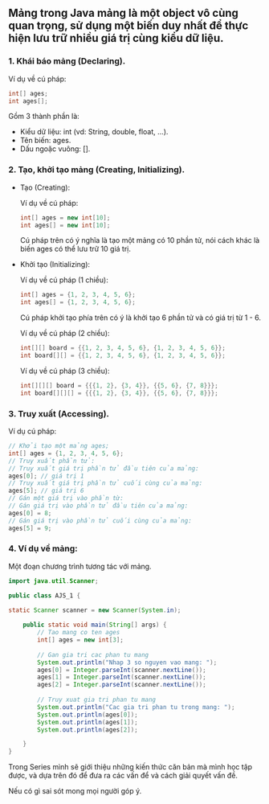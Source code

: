 ## Mảng trong Java mảng là một object vô cùng quan trọng, sử dụng một biến duy nhất để thực hiện lưu trữ nhiều giá trị cùng kiểu dữ liệu. 

### 1. Khái báo mảng (Declaring).

  Ví dụ về cú pháp:

```Java
int[] ages;
int ages[];
```

Gồm 3 thành phần là:
- Kiểu dữ liệu: int (vd: String, double, float, ...).
- Tên biến: ages.
- Dấu ngoặc vuông: [].

### 2. Tạo, khởi tạo mảng (Creating, Initializing).

* Tạo (Creating):
 
     Ví dụ về cú pháp:
         
    ```Java
    int[] ages = new int[10];
    int ages[] = new int[10];
    ```

    Cú pháp trên có ý nghĩa là tạo một mảng có 10 phần tử, nói cách khác là biến ages có thể lưu trữ 10 giá trị.
    
* Khởi tạo (Initializing):

   Ví dụ về cú pháp (1 chiều):
   
    ```Java
   int[] ages = {1, 2, 3, 4, 5, 6};
   int ages[] = {1, 2, 3, 4, 5, 6};
    ```

    Cú pháp khởi tạo phía trên có ý là khởi tạo 6 phần tử và có giá trị từ 1 - 6.
    
    Ví dụ về cú pháp (2 chiều):

    ```Java
    int[][] board = {{1, 2, 3, 4, 5, 6}, {1, 2, 3, 4, 5, 6}};
    int board[][] = {{1, 2, 3, 4, 5, 6}, {1, 2, 3, 4, 5, 6}};
    ```
    
    Ví dụ về cú pháp (3 chiều):
    
    ```java
    int[][][] board = {{{1, 2}, {3, 4}}, {{5, 6}, {7, 8}}};
    int board[][][] = {{{1, 2}, {3, 4}}, {{5, 6}, {7, 8}}};
    ```

### 3. Truy xuất (Accessing).

Ví dụ cú pháp:

```java
// Khởi tạo một mảng ages;
int[] ages = {1, 2, 3, 4, 5, 6};
// Truy xuất phần tử:
// Truy xuất giá trị phần tử đầu tiên của mảng:
ages[0]; // giá trị 1
// Truy xuất giá trị phần tử cuối cùng của mảng:
ages[5]; // giá trị 6
// Gán một giá trị vào phần từ:
// Gán giá trị vào phần tử đầu tiên của mảng:
ages[0] = 8;
// Gán giá trị vào phần tử cuối cùng của mảng:
ages[5] = 9;
```

### 4. Ví dụ về mảng:

Một đoạn chương trình tương tác với mảng.

```java
import java.util.Scanner;

public class AJS_1 {

static Scanner scanner = new Scanner(System.in);
	
    public static void main(String[] args) {
		// Tao mang co ten ages
		int[] ages = new int[3];
		
		// Gan gia tri cac phan tu mang
		System.out.println("Nhap 3 so nguyen vao mang: ");
		ages[0] = Integer.parseInt(scanner.nextLine());
		ages[1] = Integer.parseInt(scanner.nextLine());
		ages[2] = Integer.parseInt(scanner.nextLine());
		
		// Truy xuat gia tri phan tu mang
		System.out.println("Cac gia tri phan tu trong mang: ");
		System.out.println(ages[0]);
		System.out.println(ages[1]);
		System.out.println(ages[2]);

	}
}
```

Trong Series mình sẽ giới thiệu những kiến thức căn bản mà mình học tập được, và dựa trên đó để đưa ra các vấn để và cách giải quyết vấn đề.

Nếu có gì sai sót mong mọi người góp ý.